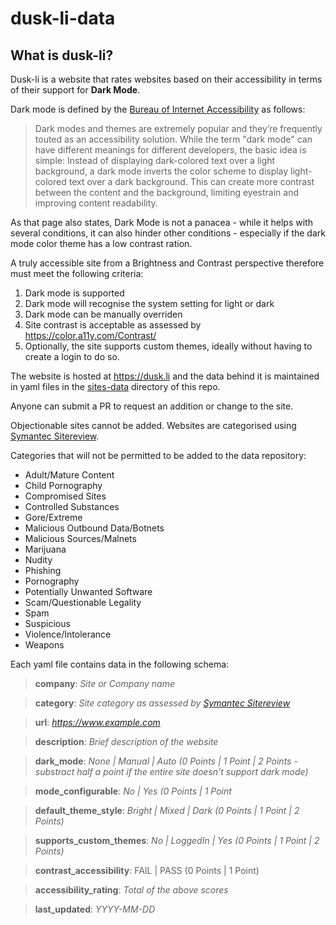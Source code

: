 # dusk-li-data

## What is dusk-li?

Dusk-li is a website that rates websites based on their accessibility in terms of their support for **Dark Mode**.

Dark mode is defined by the [Bureau of Internet Accessibility](https://www.boia.org/blog/dark-mode-can-improve-text-readability-but-not-for-everyone) as follows:

> Dark modes and themes are extremely popular and they’re frequently touted as an accessibility solution. While the term "dark mode" can have different meanings for different developers, the basic idea is simple: Instead of displaying dark-colored text over a light background, a dark mode inverts the color scheme to display light-colored text over a dark background. This can create more contrast between the content and the background, limiting eyestrain and improving content readability.

As that page also states, Dark Mode is not a panacea - while it helps with several conditions, it can also hinder other conditions - especially if the dark mode color theme has a low contrast ration.

A truly accessible site from a Brightness and Contrast perspective therefore must meet the following criteria:

1. Dark mode is supported
2. Dark mode will recognise the system setting for light or dark
3. Dark mode can be manually overriden
4. Site contrast is acceptable as assessed by https://color.a11y.com/Contrast/
5. Optionally, the site supports custom themes, ideally without having to create a login to do so.

The website is hosted at https://dusk.li and the data behind it is maintained in yaml files in the [sites-data](/sites-data) directory of this repo.

Anyone can submit a PR to request an addition or change to the site.

Objectionable sites cannot be added. Websites are categorised using [Symantec Sitereview](https://sitereview.bluecoat.com/).

Categories that will not be permitted to be added to the data repository:
+ Adult/Mature Content
+ Child Pornography
+ Compromised Sites
+ Controlled Substances
+ Gore/Extreme
+ Malicious Outbound Data/Botnets
+ Malicious Sources/Malnets
+ Marijuana
+ Nudity
+ Phishing
+ Pornography
+ Potentially Unwanted Software
+ Scam/Questionable Legality
+ Spam
+ Suspicious
+ Violence/Intolerance
+ Weapons

Each yaml file contains data in the following schema:

> **company**: *Site or Company name*

> **category**: *Site category as assessed by [Symantec Sitereview](https://sitereview.bluecoat.com/)*

> **url**: *https://www.example.com*

> **description**: *Brief description of the website*

> **dark_mode**: *None | Manual | Auto (0 Points | 1 Point | 2 Points - substract half a point if the entire site doesn't support dark mode)*

> **mode_configurable**: *No | Yes (0 Points | 1 Point*

> **default_theme_style**: *Bright | Mixed | Dark (0 Points | 1 Point | 2 Points)*

> **supports_custom_themes**: *No | LoggedIn | Yes (0 Points | 1 Point | 2 Points)*

> **contrast_accessibility**: FAIL | PASS (0 Points | 1 Point)

> **accessibility_rating**: *Total of the above scores*

> **last_updated**: *YYYY-MM-DD*